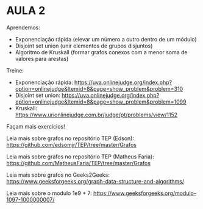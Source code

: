 # AULA 2

Aprendemos:
- Exponenciação rápida (elevar um número a outro dentro de um módulo)
- Disjoint set union (unir elementos de grupos disjuntos)
- Algoritmo de Kruskall (formar grafos conexos com a menor soma de valores para arestas)

Treine:
- Exponenciação rápida: https://uva.onlinejudge.org/index.php?option=onlinejudge&Itemid=8&page=show_problem&problem=310
- Disjoint set union: https://uva.onlinejudge.org/index.php?option=onlinejudge&Itemid=8&page=show_problem&problem=1099
- Kruskall: https://www.urionlinejudge.com.br/judge/pt/problems/view/1152

Façam mais exercícios!

Leia mais sobre grafos no repositório TEP (Edson): https://github.com/edsomjr/TEP/tree/master/Grafos

Leia mais sobre grafos no repositório TEP (Matheus Faria): https://github.com/MatheusFaria/TEP/tree/master/Grafos

Leia mais sobre grafos no Geeks2Geeks: https://www.geeksforgeeks.org/graph-data-structure-and-algorithms/

Leia mais sobre o modulo 1e9 + 7: https://www.geeksforgeeks.org/modulo-1097-1000000007/
